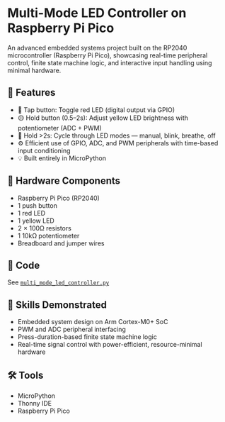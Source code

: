 # Multi-Mode LED Controller on Raspberry Pi Pico

An advanced embedded systems project built on the RP2040 microcontroller (Raspberry Pi Pico), showcasing real-time peripheral control, finite state machine logic, and interactive input handling using minimal hardware.

## 🚀 Features
- 🔴 Tap button: Toggle red LED (digital output via GPIO)
- 🟡 Hold button (0.5–2s): Adjust yellow LED brightness with potentiometer (ADC + PWM)
- 🔁 Hold >2s: Cycle through LED modes — manual, blink, breathe, off
- ⚙️ Efficient use of GPIO, ADC, and PWM peripherals with time-based input conditioning
- 💡 Built entirely in MicroPython

## 🧩 Hardware Components
- Raspberry Pi Pico (RP2040)
- 1 push button
- 1 red LED
- 1 yellow LED
- 2 × 100Ω resistors
- 1 10kΩ potentiometer
- Breadboard and jumper wires

## 📜 Code
See [`multi_mode_led_controller.py`](multi_mode_led_controller.py)

## 🧠 Skills Demonstrated
- Embedded system design on Arm Cortex-M0+ SoC
- PWM and ADC peripheral interfacing
- Press-duration-based finite state machine logic
- Real-time signal control with power-efficient, resource-minimal hardware

## 🛠️ Tools
- MicroPython
- Thonny IDE
- Raspberry Pi Pico

